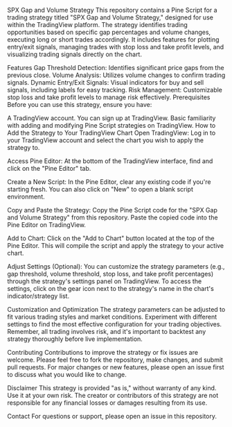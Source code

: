 SPX Gap and Volume Strategy
This repository contains a Pine Script for a trading strategy titled "SPX Gap and Volume Strategy," designed for use within the TradingView platform. The strategy identifies trading opportunities based on specific gap percentages and volume changes, executing long or short trades accordingly. It includes features for plotting entry/exit signals, managing trades with stop loss and take profit levels, and visualizing trading signals directly on the chart.

Features
Gap Threshold Detection: Identifies significant price gaps from the previous close.
Volume Analysis: Utilizes volume changes to confirm trading signals.
Dynamic Entry/Exit Signals: Visual indicators for buy and sell signals, including labels for easy tracking.
Risk Management: Customizable stop loss and take profit levels to manage risk effectively.
Prerequisites
Before you can use this strategy, ensure you have:

A TradingView account. You can sign up at TradingView.
Basic familiarity with adding and modifying Pine Script strategies on TradingView.
How to Add the Strategy to Your TradingView Chart
Open TradingView: Log in to your TradingView account and select the chart you wish to apply the strategy to.

Access Pine Editor: At the bottom of the TradingView interface, find and click on the "Pine Editor" tab.

Create a New Script: In the Pine Editor, clear any existing code if you're starting fresh. You can also click on "New" to open a blank script environment.

Copy and Paste the Strategy: Copy the Pine Script code for the "SPX Gap and Volume Strategy" from this repository. Paste the copied code into the Pine Editor on TradingView.

Add to Chart: Click on the "Add to Chart" button located at the top of the Pine Editor. This will compile the script and apply the strategy to your active chart.

Adjust Settings (Optional): You can customize the strategy parameters (e.g., gap threshold, volume threshold, stop loss, and take profit percentages) through the strategy's settings panel on TradingView. To access the settings, click on the gear icon next to the strategy's name in the chart's indicator/strategy list.

Customization and Optimization
The strategy parameters can be adjusted to fit various trading styles and market conditions. Experiment with different settings to find the most effective configuration for your trading objectives. Remember, all trading involves risk, and it's important to backtest any strategy thoroughly before live implementation.

Contributing
Contributions to improve the strategy or fix issues are welcome. Please feel free to fork the repository, make changes, and submit pull requests. For major changes or new features, please open an issue first to discuss what you would like to change.

Disclaimer
This strategy is provided "as is," without warranty of any kind. Use it at your own risk. The creator or contributors of this strategy are not responsible for any financial losses or damages resulting from its use.

Contact
For questions or support, please open an issue in this repository.
